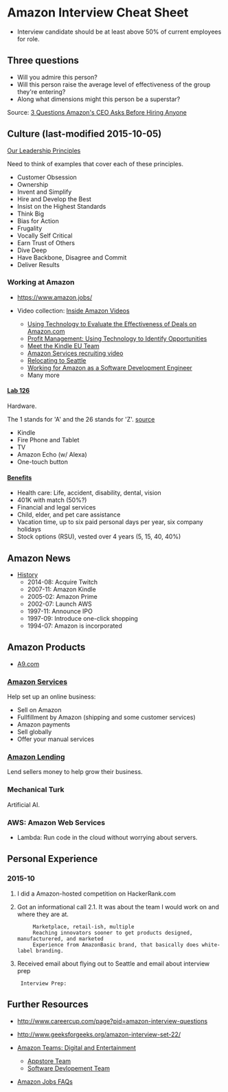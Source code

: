# Amazon Interview Cheat Sheet #

- Interview candidate should be at least above 50% of current employees for role.



## Three questions ##
- Will you admire this person?
- Will this person raise the average level of effectiveness of the group they're entering?
- Along what dimensions might this person be a superstar?

Source: [3 Questions Amazon's CEO Asks Before Hiring Anyone](https://www.themuse.com/advice/3-questions-amazons-ceo-asks-before-hiring-anyone)


## Culture (last-modified 2015-10-05) ##
[Our Leadership Principles](https://www.amazon.jobs/principles)

Need to think of examples that cover each of these principles.

- Customer Obsession
- Ownership
- Invent and Simplify
- Hire and Develop the Best
- Insist on the Highest Standards
- Think Big
- Bias for Action
- Frugality
- Vocally Self Critical
- Earn Trust of Others
- Dive Deep
- Have Backbone, Disagree and Commit
- Deliver Results

### Working at Amazon ###
- https://www.amazon.jobs/

- Video collection: [Inside Amazon Videos](https://www.youtube.com/channel/UCfMZivQCMFckB1b9O0NuG7Q)
  - [Using Technology to Evaluate the Effectiveness of Deals on Amazon.com](https://www.youtube.com/watch?v=BO7e_c-eTAE)
  - [Profit Management: Using Technology to Identify Opportunities](https://www.youtube.com/watch?v=C1DX21oqMn4)
  - [Meet the Kindle EU Team](https://www.youtube.com/watch?v=dpMDXe1H0Ak)
  - [Amazon Services recruiting video](https://www.youtube.com/watch?v=KRdn71yG9Lk)
  - [Relocating to Seattle](https://www.youtube.com/watch?v=RAz7KFLz3PE)
  - [Working for Amazon as a Software Development Engineer](https://www.youtube.com/watch?v=XDEVP7Z_ZhY)
  - Many more


#### [Lab 126](http://lab126.com/) ###
Hardware.

The 1 stands for 'A' and the 26 stands for 'Z'. [source](http://lab126.com/welcome.htm)

- Kindle
- Fire Phone and Tablet
- TV
- Amazon Echo (w/ Alexa)
- One-touch button

#### [Benefits](https://www.amazon.jobs/benefits/us-benefits-and-stock) ####

- Health care: Life, accident, disability, dental, vision
- 401K with match (50%?)
- Financial and legal services
- Child, elder, and pet care assistance
- Vacation time, up to six paid personal days per year, six company holidays
- Stock options (RSU), vested over 4 years (5, 15, 40, 40%)



## Amazon News ##
- [History](https://www.amazon.jobs/history)
  - 2014-08: Acquire Twitch
  - 2007-11: Amazon Kindle
  - 2005-02: Amazon Prime
  - 2002-07: Launch AWS
  - 1997-11: Announce IPO
  - 1997-09: Introduce one-click shopping
  - 1994-07: Amazon is incorporated



## Amazon Products ##

- [A9.com](http://a9.com/)

### [Amazon Services](http://services.amazon.com/) ###
Help set up an online business:

- Sell on Amazon
- Fullfillment by Amazon (shipping and some customer services)
- Amazon payments
- Sell globally
- Offer your manual services

### [Amazon Lending](https://www.youtube.com/watch?v=2kyeV2fxqdQ) ###
Lend sellers money to help grow their business.

### Mechanical Turk ###
Artificial AI.

### AWS: Amazon Web Services ###
- Lambda: Run code in the cloud without worrying about servers.



## Personal Experience ##

### 2015-10 ###
1. I did a Amazon-hosted competition on HackerRank.com
2. Got an informational call
2.1. It was about the team I would work on and where they are at.

            Marketplace, retail-ish, multiple
            Reaching innovators sooner to get products designed, manufacturered, and marketed
            Experience from AmazonBasic brand, that basically does white-label branding.


3. Received email about flying out to Seattle and email about interview prep

        Interview Prep:



## Further Resources ##
- http://www.careercup.com/page?pid=amazon-interview-questions
- http://www.geeksforgeeks.org/amazon-interview-set-22/

- [Amazon Teams: Digital and Entertainment](https://www.amazon.jobs/team-category/digital-entertainment)
  - [Appstore Team](https://www.amazon.jobs/team/appstore)
  - [Software Devlopement Team](https://www.amazon.jobs/jobs-category/software-development)

- [Amazon Jobs FAQs](https://www.amazon.jobs/faqs)
